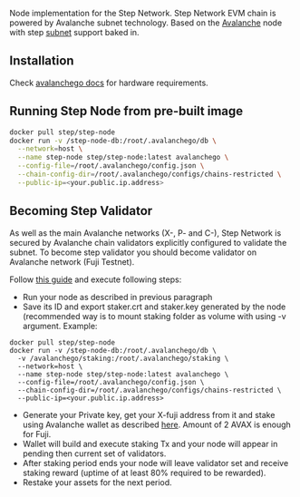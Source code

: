 
Node implementation for the Step Network. Step Network EVM chain is powered by Avalanche subnet technology.  Based on the [Avalanche](https://avax.network) node with step [subnet](https://docs.avax.network/subnets) support baked in.

## Installation

Check [avalanchego docs](https://github.com/ava-labs/avalanchego#installation) for hardware requirements.

## Running Step Node from pre-built image

```sh
docker pull step/step-node
docker run -v /step-node-db:/root/.avalanchego/db \
  --network=host \
  --name step-node step/step-node:latest avalanchego \
  --config-file=/root/.avalanchego/config.json \
  --chain-config-dir=/root/.avalanchego/configs/chains-restricted \
  --public-ip=<your.public.ip.address>
```

## Becoming Step Validator

As well as the main Avalanche networks (X-, P- and C-), Step Network is secured by Avalanche chain validators explicitly configured to validate the subnet. To become step validator you should become validator on Avalanche network (Fuji Testnet).

Follow [this guide](https://docs.avax.network/nodes/validate/add-a-validator#fuji-workflow) and execute following steps:

* Run your node as described in previous paragraph
* Save its ID and export staker.crt and staker.key generated by the node (recommended way is to mount staking folder as volume with using -v argument. Example: 
```
docker pull step/step-node
docker run -v /step-node-db:/root/.avalanchego/db \
  -v /avalanchego/staking:/root/.avalanchego/staking \
  --network=host \
  --name step-node step/step-node:latest avalanchego \
  --config-file=/root/.avalanchego/config.json \
  --chain-config-dir=/root/.avalanchego/configs/chains-restricted \
  --public-ip=<your.public.ip.address>
```
* Generate your Private key, get your X-fuji address from it and stake using Avalanche wallet as described [here](https://docs.avax.network/nodes/validate/add-a-validator#add-as-a-validator). Amount of 2 AVAX is enough for Fuji.
* Wallet will build and execute staking Tx and your node will appear in pending then current set of validators.
* After staking period ends your node will leave validator set and receive staking reward (uptime of at least 80% required to be rewarded).
* Restake your assets for the next period.
